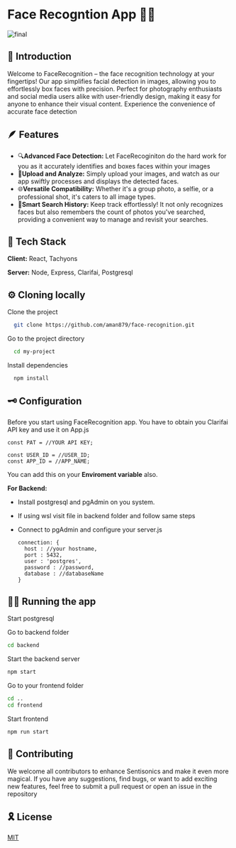
# Face Recogntion App 🧑✨

![final](https://github.com/aman879/face-recognition/assets/64148207/547fb6ba-ebbb-405e-b968-655cfdf0c5c8)


## 📖 Introduction
Welcome to FaceRecognition – the face recognition technology at your fingertips! Our app simplifies facial detection in images, allowing you to effortlessly box faces with precision. Perfect for photography enthusiasts and social media users alike with user-friendly design, making it easy for anyone to enhance their visual content. Experience the convenience of accurate face detection
## 🪶 Features

- 🔍**Advanced Face Detection:** Let FaceRecoginiton do the hard work for you as it accurately identifies and boxes faces within your images
- 📸**Upload and Analyze:** Simply upload your images, and watch as our app swiftly processes and displays the detected faces.
- 🌐**Versatile Compatibility:** Whether it's a group photo, a selfie, or a professional shot, it's caters to all image types.
- 🔢**Smart Search History:** Keep track effortlessly! It not only recognizes faces but also remembers the count of photos you've searched, providing a convenient way to manage and revisit your searches.



## 🔖 Tech Stack

**Client:** React, Tachyons

**Server:** Node, Express, Clarifai, Postgresql


## ⚙️ Cloning locally

Clone the project

```bash
  git clone https://github.com/aman879/face-recognition.git
```

Go to the project directory

```bash
  cd my-project
```

Install dependencies

```bash
  npm install
```



## 🗝️ Configuration
Before you start using FaceRecognition app. You have to obtain you Clarifai API key and use it on App.js

    const PAT = //YOUR API KEY;
    
    const USER_ID = //USER_ID;       
    const APP_ID = //APP_NAME;
You can add this on your **Enviroment variable** also.

**For Backend:**

- Install postgresql and pgAdmin on you system.
- If using wsl visit file in backend folder and follow same steps
- Connect to pgAdmin and configure your server.js
    
      connection: {
        host : //your hostname,
        port : 5432,
        user : 'postgres',
        password : //password,
        database : //databaseName
      }
  
## 🧑‍💻 Running the app

Start postgresql

Go to backend folder

```bash
cd backend
```

Start the backend server

```bash
npm start
```

Go to your frontend folder

```bash
cd ..
cd frontend
```

Start frontend

```bash
npm run start
```

## 🤗 Contributing

We welcome all contributors to enhance Sentisonics and make it even more magical. If you have any suggestions, find bugs, or want to add exciting new features, feel free to submit a pull request or open an issue in the repository


## 🎗️ License

[MIT](https://github.com/aman879/face-recognition/blob/main/LICENSE)

